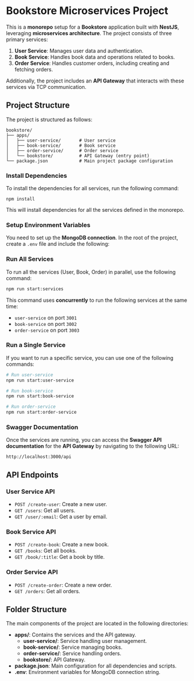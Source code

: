 # Bookstore Microservices Project

This is a **monorepo** setup for a **Bookstore** application built with **NestJS**, leveraging **microservices architecture**. The project consists of three primary services:

1. **User Service**: Manages user data and authentication.
2. **Book Service**: Handles book data and operations related to books.
3. **Order Service**: Handles customer orders, including creating and fetching orders.

Additionally, the project includes an **API Gateway** that interacts with these services via TCP communication.

## Project Structure

The project is structured as follows:

````
bookstore/
├── apps/
│   ├── user-service/       # User service
│   ├── book-service/       # Book service
│   ├── order-service/      # Order service
│   └── bookstore/          # API Gateway (entry point)
└── package.json            # Main project package configuration

````
### Install Dependencies

To install the dependencies for all services, run the following command:
````
npm install
````

This will install dependencies for all the services defined in the monorepo.

### Setup Environment Variables

You need to set up the **MongoDB connection**. In the root of the project, create a `.env` file and include the following:

### Run All Services

To run all the services (User, Book, Order) in parallel, use the following command:

```bash
npm run start:services
```

This command uses **concurrently** to run the following services at the same time:

* `user-service` on port `3001`
* `book-service` on port `3002`
* `order-service` on port `3003`

### Run a Single Service

If you want to run a specific service, you can use one of the following commands:

```bash
# Run user-service
npm run start:user-service

# Run book-service
npm run start:book-service

# Run order-service
npm run start:order-service
```

### Swagger Documentation

Once the services are running, you can access the **Swagger API documentation** for the **API Gateway** by navigating to the following URL:

```
http://localhost:3000/api
```

## API Endpoints

### User Service API

* `POST /create-user`: Create a new user.
* `GET /users`: Get all users.
* `GET /user/:email`: Get a user by email.

### Book Service API

* `POST /create-book`: Create a new book.
* `GET /books`: Get all books.
* `GET /book/:title`: Get a book by title.

### Order Service API

* `POST /create-order`: Create a new order.
* `GET /orders`: Get all orders.

## Folder Structure
The main components of the project are located in the following directories:

* **apps/**: Contains the services and the API gateway.
  * **user-service/**: Service handling user management.
  * **book-service/**: Service managing books.
  * **order-service/**: Service handling orders.
  * **bookstore/**: API Gateway.
* **package.json**: Main configuration for all dependencies and scripts.
* **.env**: Environment variables for MongoDB connection string.
